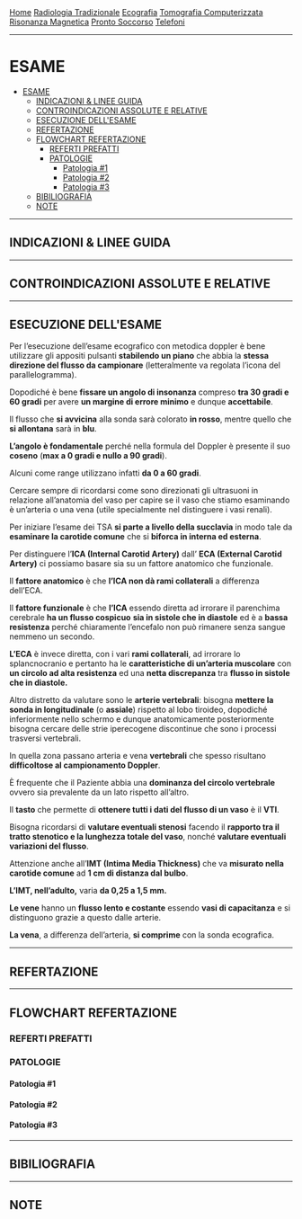 <div class="topnav">
  <a href="https://sl-rad.github.io/SL-Rad-Vademecum">Home</a>
  <a href="https://sl-rad.github.io/SL-Rad-Vademecum/radiologia_tradizionale.html">Radiologia Tradizionale</a>
  <a href="https://sl-rad.github.io/SL-Rad-Vademecum/ecografia.html">Ecografia</a>
  <a href="https://sl-rad.github.io/SL-Rad-Vademecum/tomografia_computerizzata.html">Tomografia Computerizzata</a>
  <a href="https://sl-rad.github.io/SL-Rad-Vademecum/risonanza_magnetica.html">Risonanza Magnetica</a>
  <a href="https://sl-rad.github.io/SL-Rad-Vademecum/pronto_soccorso.html">Pronto Soccorso</a>
  <a href="https://sl-rad.github.io/SL-Rad-Vademecum/contatti.html">Telefoni</a>
</div>

---

# ESAME

- [ESAME](#esame)
  - [INDICAZIONI & LINEE GUIDA](#indicazioni--linee-guida)
  - [CONTROINDICAZIONI ASSOLUTE E RELATIVE](#controindicazioni-assolute-e-relative)
  - [ESECUZIONE DELL'ESAME](#esecuzione-dellesame)
  - [REFERTAZIONE](#refertazione)
  - [FLOWCHART REFERTAZIONE](#flowchart-refertazione)
    - [REFERTI PREFATTI](#referti-prefatti)
    - [PATOLOGIE](#patologie)
      - [Patologia #1](#patologia-1)
      - [Patologia #2](#patologia-2)
      - [Patologia #3](#patologia-3)
  - [BIBILIOGRAFIA](#bibiliografia)
  - [NOTE](#note)

---

## INDICAZIONI & LINEE GUIDA

---

## CONTROINDICAZIONI ASSOLUTE E RELATIVE

---

## ESECUZIONE DELL'ESAME

Per l’esecuzione dell’esame ecografico con metodica doppler è bene utilizzare gli appositi pulsanti **stabilendo un piano** che abbia la **stessa direzione del flusso da campionare** (letteralmente va regolata l’icona del parallelogramma).

Dopodiché è bene **fissare un angolo di insonanza** compreso **tra 30 gradi e 60 gradi** per avere **un margine di errore minimo** e dunque **accettabile**. 

Il flusso che **si avvicina** alla sonda sarà colorato **in rosso**, mentre quello che **si allontana** sarà in **blu**. 

**L’angolo è fondamentale** perché nella formula del Doppler è presente il suo **coseno** (**max a 0 gradi e nullo a 90 gradi**).

Alcuni come range utilizzano infatti **da 0 a 60 gradi**.

Cercare sempre di ricordarsi come sono direzionati gli ultrasuoni in relazione all’anatomia del vaso per capire se il vaso che stiamo esaminando è un’arteria o una vena (utile specialmente nel distinguere i vasi renali).

Per iniziare l’esame dei TSA **si parte a livello della succlavia** in modo tale da **esaminare la carotide comune** che si **biforca in interna ed esterna**.

Per distinguere l’**ICA (Internal Carotid Artery)** dall’ **ECA (External Carotid Artery)** ci possiamo basare sia su un fattore anatomico che funzionale.

Il **fattore anatomico** è che **l’ICA non dà rami collaterali** a differenza dell’ECA.

Il **fattore funzionale** è che **l’ICA** essendo diretta ad irrorare il parenchima cerebrale **ha un flusso cospicuo** **sia in sistole che in diastole** ed è a **bassa resistenza** perché chiaramente l’encefalo non può rimanere senza sangue nemmeno un secondo.

**L’ECA** è invece diretta, con i vari **rami collaterali**, ad irrorare lo splancnocranio e pertanto ha le **caratteristiche di un’arteria muscolare** con **un circolo ad alta resistenza** ed una **netta discrepanza** tra **flusso in sistole che in diastole.**


Altro distretto da valutare sono le **arterie vertebrali**: bisogna **mettere la sonda in longitudinale** (o **assiale**) rispetto al lobo tiroideo, dopodiché inferiormente nello schermo e dunque anatomicamente posteriormente bisogna cercare delle strie iperecogene discontinue che sono i processi trasversi vertebrali.

In quella zona passano arteria e vena **vertebrali** che spesso risultano **difficoltose al campionamento Doppler**.

È frequente che il Paziente abbia una **dominanza del circolo vertebrale** ovvero sia prevalente da un lato rispetto all’altro.

Il **tasto** che permette di **ottenere tutti i dati del flusso di un vaso** è il **VTI**.

Bisogna ricordarsi di **valutare eventuali stenosi** facendo il **rapporto tra il tratto stenotico e la lunghezza totale del vaso**, nonché **valutare eventuali variazioni del flusso**.

Attenzione anche all’**IMT (Intima Media Thickness)** che va **misurato nella carotide comune** ad **1 cm di distanza dal bulbo**.

**L’IMT, nell’adulto,** varia **da 0,25 a 1,5 mm.**

**Le vene** hanno un **flusso lento e costante** essendo **vasi di capacitanza** e si distinguono grazie a questo dalle arterie.

**La vena**, a differenza dell’arteria, **si comprime** con la sonda ecografica.


---

## REFERTAZIONE

---

## FLOWCHART REFERTAZIONE

### REFERTI PREFATTI
### PATOLOGIE

#### Patologia #1
#### Patologia #2
#### Patologia #3

---

## BIBILIOGRAFIA

---

## NOTE